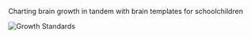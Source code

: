 Charting brain growth in tandem with brain templates for schoolchildren

![Growth Standards](https://github.com/zuoxinian/CCS/blob/master/H3/GrowthCharts/growthcharts.png)
